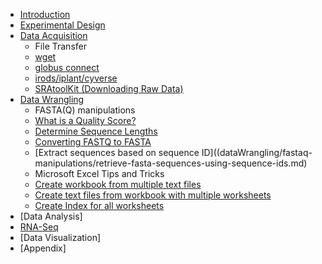 * [Introduction](README.md)
* [Experimental Design](experimentalDesign/eD_introduction.md)
* [Data Acquisition](dataAcquisition/dA_introduction.md)
  * File Transfer
  * [wget](dataAcquisition/fileTransfer/downloading-files-via-wget)
  * [globus connect](dataAcquisition/fileTransfer/file-transfer-using-globus-connect-personal-gcp.md)
  * [irods/iplant/cyverse](dataAcquisition/fileTransfer/getting-data-from-iplant-via-irods.md)
  * [SRAtoolKit (Downloading Raw Data)](dataAcquisition/fileTransfer/sra.md)
* [Data Wrangling](dataWrangling/dW_introduction.md)
  *  FASTA(Q) manipulations
  * [What is a Quality Score?](dataWrangling/fastqquality-score-encoding.md)
  * [Determine Sequence Lengths](dataWrangling/fastaq-manipulations/calculate-sequence-lengths-in-a-fasta-file.md)
  * [Converting FASTQ to FASTA](dataWrangling/fastaq-manipulations/converting-fastq-to-fasta.md)
  * [Extract sequences based on sequence ID]((dataWrangling/fastaq-manipulations/retrieve-fasta-sequences-using-sequence-ids.md)
  *  Microsoft Excel Tips and Tricks
  * [Create workbook from multiple text files](dataWrangling/microsoftExcel/export-multiple-worksheets-as-separate-text-files-in-excel.md)
  * [Create text files from workbook with multiple worksheets](dataWrangling/microsoftExcel/export-multiple-worksheets-as-separate-text-files-in-excel.md)
  * [Create Index for all worksheets](dataWrangling/microsoftExcel/generate-index-sheet-linking-all-spreadsheets-in-excel.md)
*   [Data Analysis]
  * [RNA-Seq](dataAnalysis/RNA-Seq/dA_RNASeq_introduction.md)
*   [Data Visualization]
*   [Appendix]
